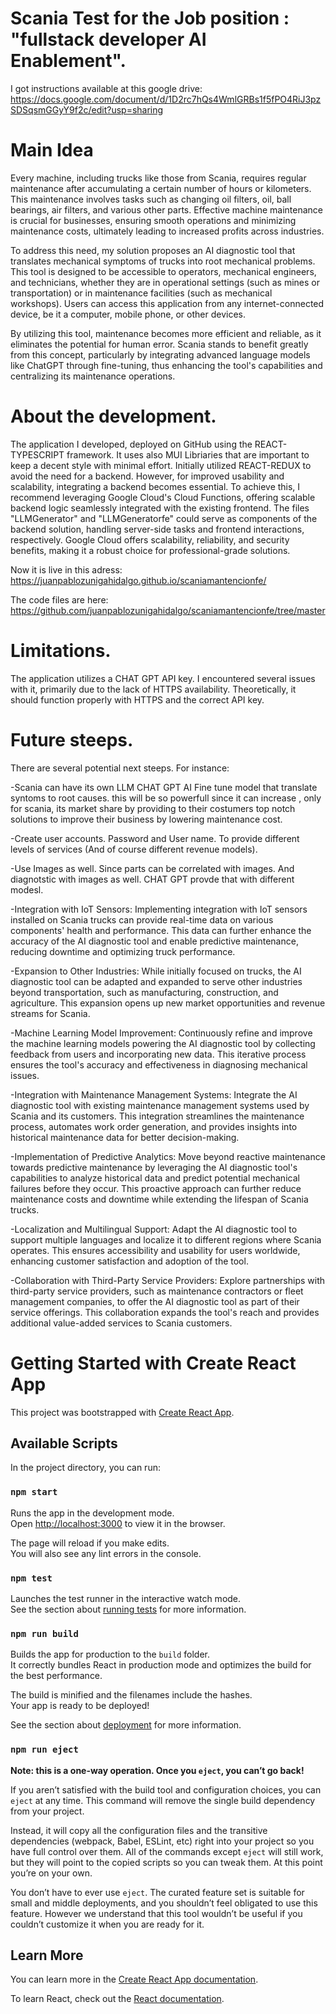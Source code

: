 # Scania Test for the Job position : "fullstack developer AI Enablement".

I got instructions available at this google drive: 
https://docs.google.com/document/d/1D2rc7hQs4WmlGRBs1f5fPO4RiJ3pzSDSqsmGGyY9f2c/edit?usp=sharing

# Main Idea

Every machine, including trucks like those from Scania, requires regular maintenance after accumulating a certain number of hours or kilometers. This maintenance involves tasks such as changing oil filters, oil, ball bearings, air filters, and various other parts. Effective machine maintenance is crucial for businesses, ensuring smooth operations and minimizing maintenance costs, ultimately leading to increased profits across industries.

To address this need, my solution proposes an AI diagnostic tool that translates mechanical symptoms of trucks into root mechanical problems. This tool is designed to be accessible to operators, mechanical engineers, and technicians, whether they are in operational settings (such as mines or transportation) or in maintenance facilities (such as mechanical workshops). Users can access this application from any internet-connected device, be it a computer, mobile phone, or other devices.

By utilizing this tool, maintenance becomes more efficient and reliable, as it eliminates the potential for human error. Scania stands to benefit greatly from this concept, particularly by integrating advanced language models like ChatGPT through fine-tuning, thus enhancing the tool's capabilities and centralizing its maintenance operations.

# About the development. 

The application I developed, deployed on GitHub using the REACT-TYPESCRIPT framework. It uses also MUI Libriaries that are important to keep a decent style with minimal effort. Initially utilized REACT-REDUX to avoid the need for a backend. However, for improved usability and scalability, integrating a backend becomes essential. To achieve this, I recommend leveraging Google Cloud's Cloud Functions, offering scalable backend logic seamlessly integrated with the existing frontend. The files "LLMGenerator" and "LLMGeneratorfe" could serve as components of the backend solution, handling server-side tasks and frontend interactions, respectively. Google Cloud offers scalability, reliability, and security benefits, making it a robust choice for professional-grade solutions.

Now it is live in this adress: 
https://juanpablozunigahidalgo.github.io/scaniamantencionfe/

The code files are here:
https://github.com/juanpablozunigahidalgo/scaniamantencionfe/tree/master

# Limitations. 

The application utilizes a CHAT GPT API key. I encountered several issues with it, primarily due to the lack of HTTPS availability. Theoretically, it should function properly with HTTPS and the correct API key.

# Future steeps. 

There are several potential next steeps. For instance: 

   -Scania can have its own LLM CHAT GPT AI Fine tune model that translate syntoms to root causes. this will be so powerfull since it can increase , only for scania, its market share by providing to their costumers top notch solutions to improve their business by lowering maintenance cost. 

   -Create user accounts. Password and User name. To provide different levels of services (And of course different revenue models). 

   -Use Images as well. Since parts can be correlated with images. And diagnotstic with images as well. CHAT GPT provde that with different modesl. 

   -Integration with IoT Sensors: Implementing integration with IoT sensors installed on Scania trucks can provide real-time data on various components' health and performance. This data can further enhance the accuracy of the AI diagnostic tool and enable predictive maintenance, reducing downtime and optimizing truck performance.

   -Expansion to Other Industries: While initially focused on trucks, the AI diagnostic tool can be adapted and expanded to serve other industries beyond transportation, such as manufacturing, construction, and agriculture. This expansion opens up new market opportunities and revenue streams for Scania.

   -Machine Learning Model Improvement: Continuously refine and improve the machine learning models powering the AI diagnostic tool by collecting feedback from users and incorporating new data. This iterative process ensures the tool's accuracy and effectiveness in diagnosing mechanical issues.

   -Integration with Maintenance Management Systems: Integrate the AI diagnostic tool with existing maintenance management systems used by Scania and its customers. This integration streamlines the maintenance process, automates work order generation, and provides insights into historical maintenance data for better decision-making.

   -Implementation of Predictive Analytics: Move beyond reactive maintenance towards predictive maintenance by leveraging the AI diagnostic tool's capabilities to analyze historical data and predict potential mechanical failures before they occur. This proactive approach can further reduce maintenance costs and downtime while extending the lifespan of Scania trucks.

   -Localization and Multilingual Support: Adapt the AI diagnostic tool to support multiple languages and localize it to different regions where Scania operates. This ensures accessibility and usability for users worldwide, enhancing customer satisfaction and adoption of the tool.

   -Collaboration with Third-Party Service Providers: Explore partnerships with third-party service providers, such as maintenance contractors or fleet management companies, to offer the AI diagnostic tool as part of their service offerings. This collaboration expands the tool's reach and provides additional value-added services to Scania customers.



# Getting Started with Create React App

This project was bootstrapped with [Create React App](https://github.com/facebook/create-react-app).

## Available Scripts

In the project directory, you can run:

### `npm start`

Runs the app in the development mode.\
Open [http://localhost:3000](http://localhost:3000) to view it in the browser.

The page will reload if you make edits.\
You will also see any lint errors in the console.

### `npm test`

Launches the test runner in the interactive watch mode.\
See the section about [running tests](https://facebook.github.io/create-react-app/docs/running-tests) for more information.

### `npm run build`

Builds the app for production to the `build` folder.\
It correctly bundles React in production mode and optimizes the build for the best performance.

The build is minified and the filenames include the hashes.\
Your app is ready to be deployed!

See the section about [deployment](https://facebook.github.io/create-react-app/docs/deployment) for more information.

### `npm run eject`

**Note: this is a one-way operation. Once you `eject`, you can’t go back!**

If you aren’t satisfied with the build tool and configuration choices, you can `eject` at any time. This command will remove the single build dependency from your project.

Instead, it will copy all the configuration files and the transitive dependencies (webpack, Babel, ESLint, etc) right into your project so you have full control over them. All of the commands except `eject` will still work, but they will point to the copied scripts so you can tweak them. At this point you’re on your own.

You don’t have to ever use `eject`. The curated feature set is suitable for small and middle deployments, and you shouldn’t feel obligated to use this feature. However we understand that this tool wouldn’t be useful if you couldn’t customize it when you are ready for it.

## Learn More

You can learn more in the [Create React App documentation](https://facebook.github.io/create-react-app/docs/getting-started).

To learn React, check out the [React documentation](https://reactjs.org/).
